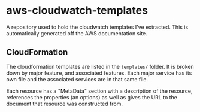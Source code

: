 # aws-cloudwatch-templates
A repository used to hold the cloudwatch templates I've extracted.
This is automatically generated off the AWS documentation site.

## CloudFormation

The cloudformation templates are listed in the `templates/` folder. It is broken down by major feature, and associated features.  Each major service has its own file and the associated services are in that same file.

Each resource has a "MetaData" section with a description of the resource, references the properties (an options) as well as gives the URL to the document that resource was constructed from.

